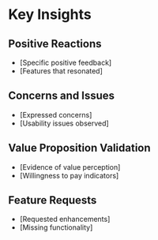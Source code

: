 # Key Insights
## Positive Reactions
- [Specific positive feedback]
- [Features that resonated]

## Concerns and Issues
- [Expressed concerns]
- [Usability issues observed]

## Value Proposition Validation
- [Evidence of value perception]
- [Willingness to pay indicators]

## Feature Requests
- [Requested enhancements]
- [Missing functionality]

